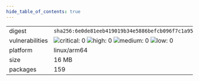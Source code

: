 ```yaml
---
hide_table_of_contents: true
---
```


<table>
<tr><td>digest</td><td><code>sha256:6e0de81eeb419019b34e5886befcb096f7c1a9587ce48ba802112fe2e8748904</code></td><tr><tr><td>vulnerabilities</td><td><img alt="critical: 0" src="https://img.shields.io/badge/critical-0-lightgrey"/> <img alt="high: 0" src="https://img.shields.io/badge/high-0-lightgrey"/> <img alt="medium: 0" src="https://img.shields.io/badge/medium-0-lightgrey"/> <img alt="low: 0" src="https://img.shields.io/badge/low-0-lightgrey"/> <!-- unspecified: 0 --></td></tr>
<tr><td>platform</td><td>linux/arm64</td></tr>
<tr><td>size</td><td>16 MB</td></tr>
<tr><td>packages</td><td>159</td></tr>
</table>
</details></table>
</details>

<table></table>

